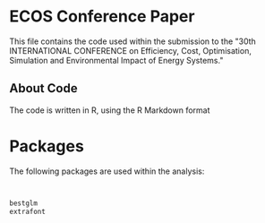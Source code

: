 # ECOS Conference Paper

This file contains the code used within the submission to the "30th INTERNATIONAL CONFERENCE on Efficiency, Cost, Optimisation, Simulation and Environmental Impact of Energy Systems."

## About Code

The code is written in R, using the R Markdown format

# Packages

The following packages are used within the analysis:

```r


bestglm
extrafont


```
